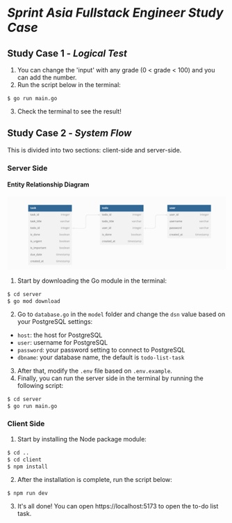 # *Sprint Asia Fullstack Engineer Study Case*

## Study Case 1 - *Logical Test*

1. You can change the 'input' with any grade (0 < grade < 100) and you can add the number.
2. Run the script below in the terminal:
```
$ go run main.go
```
3. Check the terminal to see the result!

## Study Case 2 - *System Flow*

This is divided into two sections: client-side and server-side.

### Server Side

#### Entity Relationship Diagram
![image](entity-relationship-diagram.png)

1. Start by downloading the Go module in the terminal:
```
$ cd server
$ go mod download
```
2. Go to `database.go` in the `model` folder and change the `dsn` value based on your PostgreSQL settings:
- `host`: the host for PostgreSQL
- `user`: username for PostgreSQL
- `password`: your password setting to connect to PostgreSQL
- `dbname`: your database name, the default is `todo-list-task`
3. After that, modify the `.env` file based on `.env.example`.
4. Finally, you can run the server side in the terminal by running the following script:
```
$ cd server
$ go run main.go
```

### Client Side

1. Start by installing the Node package module:
```
$ cd ..
$ cd client
$ npm install

```
2. After the installation is complete, run the script below:
```
$ npm run dev
```
3. It's all done! You can open https://localhost:5173 to open the to-do list task.
